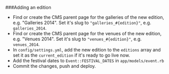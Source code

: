 ###Adding an edition
* Find or create the CMS parent page for the galleries of the new edition, e.g. "Galleries 2014". Set it's slug to `"galleries_#{edition}"`, e.g. `galleries_2014`.
* Find or create the CMS parent page for the venues of the new edition, e.g. "Venues 2014". Set it's slug to `"venues_#{edition}"`, e.g. `venues_2014`.
* In `config/settings.yml`, add the new edition to the `editions` array and set it as the `current_edition` if it's ready to go live now.
* Add the festival dates to `Event::FESTIVAL_DATES` in `app/models/event.rb`
* Commit the changes, push and deploy.
